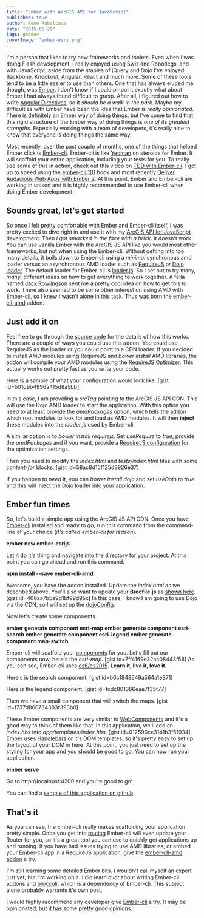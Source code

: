 ```yaml
---
title: "Ember with ArcGIS API for JavaScript"
published: true
author: Rene Rubalcava
date: "2015-06-29"
tags: geodev
coverImage: "ember-esri.png"
---
```


I'm a person that likes to try new frameworks and toolets. Even when I was doing Flash development, I really enjoyed using Swiz and Robotlegs, and with JavaScript, aside from the staples of jQuery and Dojo I've enjoyed Backbone, Knockout, Angular, React and much more. Some of these tools tend to be a little easier to use than others. One that has always eluded me though, was [Ember](http://emberjs.com/). I don't know if I could pinpoint exactly what about Ember I had always found difficult to grasp. After all, I figured out how to write [Angular Directives](https://docs.angularjs.org/guide/directive), so it _should be a walk in the park_. Maybe my difficulties with Ember have been the idea that Ember is _really opinionated_. There is definitely an Ember way of doing things, but I've come to find that this rigid structure of the Ember way of doing things is _one of its greatest strengths_. Especially working with a team of developers, it's really nice to know that everyone is doing things the same way.

Most recently, over the past couple of months, one of the things that helped Ember click is [Ember-cli](http://www.ember-cli.com/). Ember-cli is like [Yeoman](http://yeoman.io/) on steroids for Ember. It will scaffold your entire application, including your tests for you. To really see some of this in action, check out this video on [TDD with Ember-cli](https://www.youtube.com/watch?v=2b1vcg_XSR8). I got up to speed using the [ember-cli 101](https://leanpub.com/ember-cli-101) book and most recently [Deliver Audacious Web Apps with Ember 2](https://pragprog.com/news/deliver-audacious-web-apps-with-ember-2). At this point, Ember and Ember-cli are working in unison and it is highly recommended to use Ember-cli when doing Ember development.

## Sounds great, let's get started

So once I felt pretty comfortable with Ember and Ember-cli itself, I was pretty excited to dive right in and use it with my [ArcGIS API for JavaScript](https://developers.arcgis.com/javascript/) development. Then _I got smacked in the face with a brick_. It doesn't work. You can use vanilla Ember with the ArcGIS JS API like you would most other frameworks, but not when using the Ember-cli. Without getting into too many details, it boils down to Ember-cli using a _minimal_ synchronous amd loader versus an asynchronous AMD loader such as [RequireJS](http://requirejs.org/) or [Dojo loader](https://dojotoolkit.org/reference-guide/1.10/loader/amd.html#loader-amd). The default loader for Ember-cli is [loader.js](https://github.com/ember-cli/loader.js). So I set out to try many, _many_, different ideas on how to get everything to work together. A fella named [Jack Rowlingson](https://github.com/jrowlingson) sent me a pretty cool idea on how to get this to work. There also seemed to be some other interest on using AMD with Ember-cli, so I knew I wasn't alone in this task. Thus was born the [ember-cli-amd](https://github.com/esri/ember-cli-amd) addon.

## Just add it on

Feel free to go through the [source code](https://github.com/esri/ember-cli-amd) for the details of how this works. There are a couple of ways you could use this addon. You could use RequireJS as the loader or you could point to a CDN loader. If you decided to install AMD modules using RequireJS and _bower install_ AMD libraries, the addon will compile your AMD modules using the [RequireJS Optimizer](http://requirejs.org/docs/optimization.html). This actually works out pretty fast as you write your code.

Here is a sample of what your configuration would look like. [gist id=b01d9b4996a415d8a5bb]

In this case, I am providing a _srcTag_ pointing to the ArcGIS JS API CDN. This will use the Dojo AMD loader to start the application. With this option you need to at least provide the _amdPackages_ option, which tells the addon which root modules to look for and load as AMD modules. It will then **inject** these modules into the _loader.js_ used by Ember-cli.

A similar option is to _bower install requirejs_. Set _useRequire_ to _true_, provide the _amdPackages_ and if you want, provide a [RequireJS configuration](http://requirejs.org/docs/optimization.html) for the optimization settings.

Then you need to modify the _index.html_ and _tests/index.html_ files with some _content-for_ blocks. [gist id=58ac8d15f125d3926e37]

If you happen to _need_ it, you can _bower install dojo_ and set _useDojo_ to _true_ and this will inject the Dojo loader into your application.

## Ember fun times

So, let's build a simple app using the ArcGIS JS API CDN. Once you have [Ember-cli](http://www.ember-cli.com/) installed and ready to go, run this command from the command-line of your choice (_it's called ember-cli for reason_).

**ember new ember-esrijs**

Let it do it's thing and navigate into the directory for your project. At this point you can go ahead and run this command.

**npm install --save ember-cli-amd**

Awesome, you have the addon installed. Update the _index.html_ as we described above. You'll also want to update your **Brocfile.js** as [shown here](https://gist.github.com/odoe/b01d9b4996a415d8a5bb#file-brocfile-js). [gist id=406aa7b5a9d1bf99d95c] In this case, I know I am going to use Dojo via the CDN, so I will set up the [dojoConfig](http://dojotoolkit.org/documentation/tutorials/1.10/dojo_config/).

Now let's create some components.

**ember generate component esri-map** **ember generate component esri-search** **ember generate component esri-legend** **ember generate component map-switch**

Ember-cli will scaffold your [components](http://emberjs.com/api/classes/Ember.Component.html) for you. Let's fill out our components now, here's the _esri-map_. [gist id=7ff4169e32ac08443f58] As you can see, Ember-cli uses [es6/es2015](https://github.com/lukehoban/es6features). **Learn it, live it, love it**.

Here's is the search component. [gist id=b6c1843649a564a1e871]

Here is the legend component. [gist id=fcdc801386eae7f35f77]

Then we have a small component that will switch the maps. [gist id=f737d860734303f393b0]

These Ember components are very similar to [WebComponents](http://webcomponents.org/) and it's a good way to think of them like that. In this application, we'll add an _index.hbs_ into _app/templates/index.hbs_. [gist id=012590ce3141b3f51934] Ember uses [Handlebars](http://handlebarsjs.com/) or it's DOM templates, so it's pretty easy to set up the layout of your DOM in here. At this point, you just need to set up the styling for your app and you should be good to go. You can now run your application.

**ember serve**

Go to http://localhost:4200 and you're good to go!

You can find a [sample of this application on github](https://github.com/odoe/ember-esrijs).

## That's it

As you can see, the Ember-cli really makes scaffolding your application pretty simple. Once you get into [routing](http://guides.emberjs.com/v1.10.0/routing/) Ember-cli will even update your Router for you, so it's a great tool you can use to quickly get applications up and running. If you have had issues trying to use AMD libraries, or embed your Ember-cli app in a RequireJS application, give the [ember-cli-amd addon](https://github.com/esri/ember-cli-amd) a try.

I'm still learning some detailed Ember bits. I wouldn't call myself an expert just yet, but I'm working on it. I did learn _a lot_ about writing Ember-cli addons and [broccoli](https://github.com/broccolijs/broccoli), which is a dependency of Ember-cli. This subject alone probably warrants it's own post.

I would highly recommend any developer give [Ember-cli](http://www.ember-cli.com/) a try. It may be opinionated, but it has some pretty good opinions.

